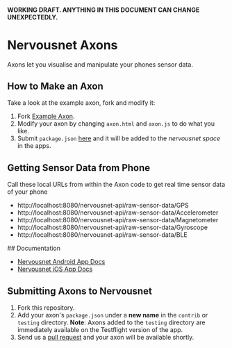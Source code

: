 #### WORKING DRAFT. ANYTHING IN THIS DOCUMENT CAN CHANGE UNEXPECTEDLY.

# Nervousnet Axons
Axons let you visualise and manipulate your phones sensor data.


## How to Make an Axon
Take a look at the example axon, fork and modify it:
   1. Fork [Example Axon](https://github.com/bitmorse/axon-one).
   2. Modify your axon by changing `axon.html` and `axon.js` to do what you like.
   3. Submit `package.json` [here](https://github.com/nervousnet/nervousnet-axons/issues/new) and it will be added to the *nervousnet space* in the apps.

## Getting Sensor Data from Phone
Call these local URLs from within the Axon code to get real time sensor data of your phone
   * http://localhost:8080/nervousnet-api/raw-sensor-data/GPS
   * http://localhost:8080/nervousnet-api/raw-sensor-data/Accelerometer
   * http://localhost:8080/nervousnet-api/raw-sensor-data/Magnetometer
   * http://localhost:8080/nervousnet-api/raw-sensor-data/Gyroscope
   * http://localhost:8080/nervousnet-api/raw-sensor-data/BLE

## Documentation
   * [Nervousnet Android App Docs](https://github.com/nervousnet/nervousnet-android/tree/master/Documents)
   * [Nervousnet iOS App Docs](http://nervousnet.github.io/nervousnet-iOS/docs/jazzy/)

## Submitting Axons to Nervousnet
   1. Fork this repository.
   2. Add your axon's `package.json` under a __new name__ in the `contrib` or `testing` directory. __Note__: Axons added to the `testing` directory are immediately available on the Testflight version of the app.
   3. Send us a [pull request](https://yangsu.github.io/pull-request-tutorial/) and your axon will be available shortly.

